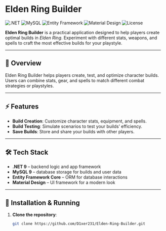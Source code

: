 # Elden Ring Builder

![.NET](https://img.shields.io/badge/.NET-9.0-blue) 
![MySQL](https://img.shields.io/badge/MySQL-9.0-orange) 
![Entity Framework](https://img.shields.io/badge/Entity_Framework-Core-green) 
![Material Design](https://img.shields.io/badge/Material_Design-lightgrey) 
![License](https://img.shields.io/badge/License-MIT-green)

**Elden Ring Builder** is a practical application designed to help players create optimal builds in *Elden Ring*. Experiment with different stats, weapons, and spells to craft the most effective builds for your playstyle.

---

## 📄 Overview

Elden Ring Builder helps players create, test, and optimize character builds. Users can combine stats, gear, and spells to match different combat strategies or playstyles.

---

## ⚡ Features

- **Build Creation**: Customize character stats, equipment, and spells.  
- **Build Testing**: Simulate scenarios to test your builds’ efficiency.  
- **Save Builds**: Store and share your builds with other players.  

---

## 🛠️ Tech Stack

- **.NET 9** – backend logic and app framework  
- **MySQL 9** – database storage for builds and user data  
- **Entity Framework Core** – ORM for database interactions  
- **Material Design** – UI framework for a modern look  

---

## 🚀 Installation & Running

1. **Clone the repository**:

   ```bash
   git clone https://github.com/D1xer231/Elden-Ring-Builder.git
